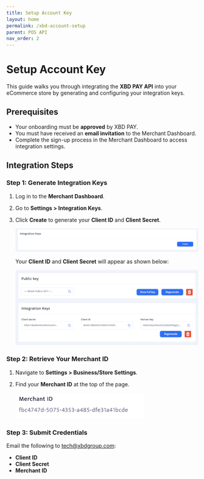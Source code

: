 ```yaml
---
title: Setup Account Key
layout: home
permalink: /xbd-account-setup
parent: POS API
nav_order: 2
---
```


# Setup Account Key

This guide walks you through integrating the **XBD PAY API** into your eCommerce store by generating and configuring your integration keys.

## Prerequisites

- Your onboarding must be **approved** by XBD PAY.
- You must have received an **email invitation** to the Merchant Dashboard.
- Complete the sign-up process in the Merchant Dashboard to access integration settings.

## Integration Steps

### Step 1: Generate Integration Keys

1. Log in to the **Merchant Dashboard**.
2. Go to **Settings > Integration Keys**.
3. Click **Create** to generate your **Client ID** and **Client Secret**.

   ![Integration Keys](/assets/doc/1.webp)

   Your **Client ID** and **Client Secret** will appear as shown below:

   ![Public Keys](/assets/doc/2.webp)

### Step 2: Retrieve Your Merchant ID

1. Navigate to **Settings > Business/Store Settings**.
2. Find your **Merchant ID** at the top of the page.

   ![Merchant ID](/assets/doc/4.webp)

### Step 3: Submit Credentials

Email the following to [tech@xbdgroup.com](mailto:tech@xbdgroup.com):

- **Client ID**
- **Client Secret**
- **Merchant ID**
